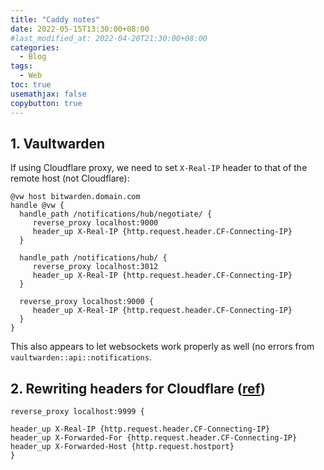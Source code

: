 ```yaml
---
title: "Caddy notes"
date: 2022-05-15T13:30:00+08:00
#last_modified_at: 2022-04-20T21:30:00+08:00
categories:
  - Blog
tags:
  - Web
toc: true
usemathjax: false
copybutton: true
---
```


## 1. Vaultwarden

If using Cloudflare proxy, we need to set `X-Real-IP` header to that of the remote host (not Cloudflare):
```
@vw host bitwarden.domain.com
handle @vw {
  handle_path /notifications/hub/negotiate/ {
	 reverse_proxy localhost:9000
	 header_up X-Real-IP {http.request.header.CF-Connecting-IP}
  }

  handle_path /notifications/hub/ {
	 reverse_proxy localhost:3012
	 header_up X-Real-IP {http.request.header.CF-Connecting-IP}
  }

  reverse_proxy localhost:9000 {
	 header_up X-Real-IP {http.request.header.CF-Connecting-IP}
  }
}
```

This also appears to let websockets work properly as well (no errors from `vaultwarden::api::notifications`.


## 2. Rewriting headers for Cloudflare ([ref](https://www.reddit.com/r/selfhosted/comments/sixkst/fail2ban_with_cloudflare_proxy/))

```
reverse_proxy localhost:9999 {

header_up X-Real-IP {http.request.header.CF-Connecting-IP}
header_up X-Forwarded-For {http.request.header.CF-Connecting-IP}
header_up X-Forwarded-Host {http.request.hostport}
}
```



